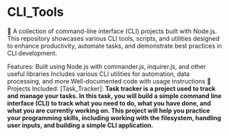 # CLI_Tools

🚀 A collection of command-line interface (CLI) projects built with Node.js. This repository showcases various CLI tools, scripts, and utilities designed to enhance productivity, automate tasks, and demonstrate best practices in CLI development.

Features:
Built using Node.js with commander.js, inquirer.js, and other useful libraries
Includes various CLI utilities for automation, data processing, and more
Well-documented code with usage instructions
📌 Projects Included:
[Task_Tracker]: **Task tracker is a project used to track and manage your tasks. In this task, you will build a simple command line interface (CLI) to track what you need to do, what you have done, and what you are currently working on. This project will help you practice your programming skills, including working with the filesystem, handling user inputs, and building a simple CLI application.**
